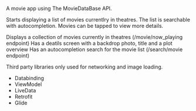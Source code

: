 A movie app using The MovieDataBase API.

Starts displaying a list of movies currentlry in theatres. 
The list is searchable with autocompletion.
Movies can be tapped to view more details.

Displays a collection of movies currently in theatres (/movie/now_playing endpoint)
Has a deatils screen with a backdrop photo, title and a plot overview
Has an autocompletion search for the movie list (/search/movie endpoint)

Third party libraries only used for networking and image loading.

- Databinding
- ViewModel
- LiveData
- Retrofit
- Glide
